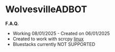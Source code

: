 # WolvesvilleADBOT

**F.A.Q.**
* Working 08/01/2025 - Created on 06/01/2025
* Created to work with scrcpy  [linux](https://github.com/Genymobile/scrcpy/blob/master/doc/linux.md)
* Bluestacks currently NOT SUPPORTED

